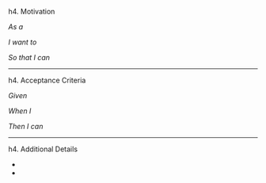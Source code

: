 h4. Motivation

*As a* 

*I want to* 

*So that I can* 

----
h4. Acceptance Criteria

*Given* 

*When I* 

*Then I can* 

----
h4. Additional Details

*  
*
